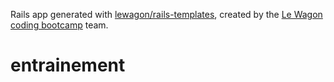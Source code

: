 Rails app generated with [lewagon/rails-templates](https://github.com/lewagon/rails-templates), created by the [Le Wagon coding bootcamp](https://www.lewagon.com) team.
# entrainement
